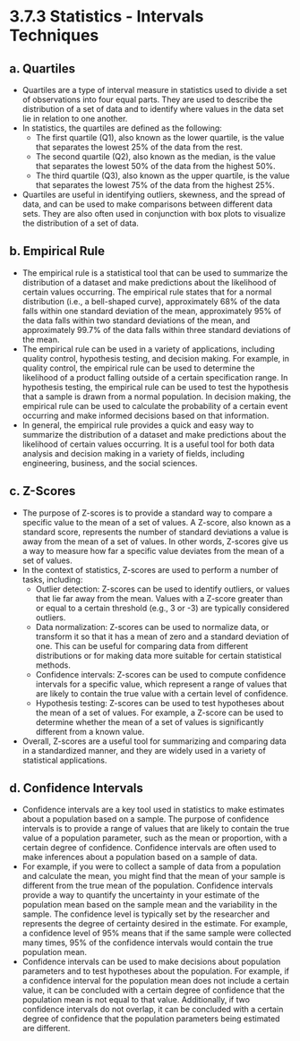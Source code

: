# 3.7.3 Statistics - Intervals Techniques

## a. Quartiles
- Quartiles are a type of interval measure in statistics used to divide a set of observations into four equal parts. They are used to describe the distribution of a set of data and to identify where values in the data set lie in relation to one another.
- In statistics, the quartiles are defined as the following:
    - The first quartile (Q1), also known as the lower quartile, is the value that separates the lowest 25% of the data from the rest.
    - The second quartile (Q2), also known as the median, is the value that separates the lowest 50% of the data from the highest 50%.
    - The third quartile (Q3), also known as the upper quartile, is the value that separates the lowest 75% of the data from the highest 25%.
- Quartiles are useful in identifying outliers, skewness, and the spread of data, and can be used to make comparisons between different data sets. They are also often used in conjunction with box plots to visualize the distribution of a set of data.

## b. Empirical Rule
- The empirical rule is a statistical tool that can be used to summarize the distribution of a dataset and make predictions about the likelihood of certain values occurring. The empirical rule states that for a normal distribution (i.e., a bell-shaped curve), approximately 68% of the data falls within one standard deviation of the mean, approximately 95% of the data falls within two standard deviations of the mean, and approximately 99.7% of the data falls within three standard deviations of the mean.
- The empirical rule can be used in a variety of applications, including quality control, hypothesis testing, and decision making. For example, in quality control, the empirical rule can be used to determine the likelihood of a product falling outside of a certain specification range. In hypothesis testing, the empirical rule can be used to test the hypothesis that a sample is drawn from a normal population. In decision making, the empirical rule can be used to calculate the probability of a certain event occurring and make informed decisions based on that information.
- In general, the empirical rule provides a quick and easy way to summarize the distribution of a dataset and make predictions about the likelihood of certain values occurring. It is a useful tool for both data analysis and decision making in a variety of fields, including engineering, business, and the social sciences.

## c. Z-Scores
- The purpose of Z-scores is to provide a standard way to compare a specific value to the mean of a set of values. A Z-score, also known as a standard score, represents the number of standard deviations a value is away from the mean of a set of values. In other words, Z-scores give us a way to measure how far a specific value deviates from the mean of a set of values.
- In the context of statistics, Z-scores are used to perform a number of tasks, including:  
    - Outlier detection: Z-scores can be used to identify outliers, or values that lie far away from the mean. Values with a Z-score greater than or equal to a certain threshold (e.g., 3 or -3) are typically considered outliers.
    - Data normalization: Z-scores can be used to normalize data, or transform it so that it has a mean of zero and a standard deviation of one. This can be useful for comparing data from different distributions or for making data more suitable for certain statistical methods.
    - Confidence intervals: Z-scores can be used to compute confidence intervals for a specific value, which represent a range of values that are likely to contain the true value with a certain level of confidence.
    - Hypothesis testing: Z-scores can be used to test hypotheses about the mean of a set of values. For example, a Z-score can be used to determine whether the mean of a set of values is significantly different from a known value.
- Overall, Z-scores are a useful tool for summarizing and comparing data in a standardized manner, and they are widely used in a variety of statistical applications.

## d. Confidence Intervals
- Confidence intervals are a key tool used in statistics to make estimates about a population based on a sample. The purpose of confidence intervals is to provide a range of values that are likely to contain the true value of a population parameter, such as the mean or proportion, with a certain degree of confidence. Confidence intervals are often used to make inferences about a population based on a sample of data.
- For example, if you were to collect a sample of data from a population and calculate the mean, you might find that the mean of your sample is different from the true mean of the population. Confidence intervals provide a way to quantify the uncertainty in your estimate of the population mean based on the sample mean and the variability in the sample. The confidence level is typically set by the researcher and represents the degree of certainty desired in the estimate. For example, a confidence level of 95% means that if the same sample were collected many times, 95% of the confidence intervals would contain the true population mean.
- Confidence intervals can be used to make decisions about population parameters and to test hypotheses about the population. For example, if a confidence interval for the population mean does not include a certain value, it can be concluded with a certain degree of confidence that the population mean is not equal to that value. Additionally, if two confidence intervals do not overlap, it can be concluded with a certain degree of confidence that the population parameters being estimated are different.
